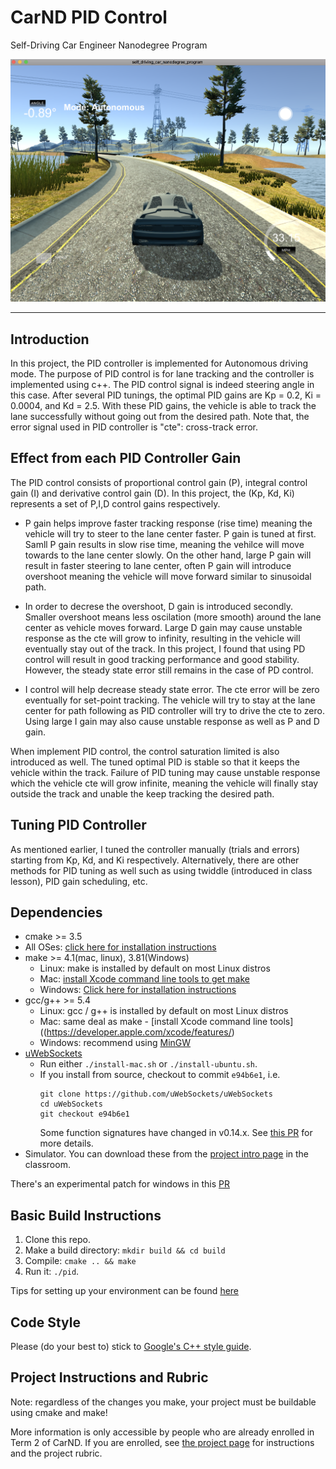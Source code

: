 [image1]: PID.png



# CarND PID Control
Self-Driving Car Engineer Nanodegree Program

![Autonomous mode running with PID controller][image1] 

---

## Introduction
In this project, the PID controller is implemented for Autonomous driving mode. The purpose of PID control is for lane tracking and the controller is implemented using c++. The PID control signal is indeed steering angle in this case. After several PID tunings, the optimal PID gains are Kp = 0.2, Ki = 0.0004, and Kd = 2.5. With these PID gains, the vehicle is able to track the lane successfully without going out from the desired path. Note that, the error signal used in PID controller is "cte": cross-track error. 


## Effect from each PID Controller Gain
The PID control consists of proportional control gain (P), integral control gain (I) and derivative control gain (D). In this project, the (Kp, Kd, Ki) represents a set of P,I,D control gains respectively. 

- P gain helps improve faster tracking response (rise time) meaning the vehicle will try to steer to the lane center faster. P gain is tuned at first. Samll P gain results in slow rise time, meaning the vehilce will move towards to the lane center slowly. On the other hand, large P gain will result in faster steering to lane center, often P gain will introduce overshoot meaning the vehicle will move forward similar to sinusoidal path. 

- In order to decrese the overshoot, D gain is introduced secondly. Smaller overshoot means less oscilation (more smooth) around the lane center as vehicle moves forward. Large D gain may cause unstable response as the cte will grow to infinity, resulting in the vehicle will eventually stay out of the track. In this project, I found that using PD control will result in good tracking performance and good stability. However, the steady state error still remains in the case of PD control. 

- I control will help decrease steady state error. The cte error will be zero eventually for set-point tracking. The vehicle will try to stay at the lane center for path following as PID controller will try to drive the cte to zero. Using large I gain may also cause unstable response as well as P and D gain. 

When implement PID control, the control saturation limited is also introduced as well. The tuned optimal PID is stable so that it keeps the vehicle within the track. Failure of PID tuning may cause unstable response which the vehicle cte will grow infinite, meaning the vehicle will finally stay outside the track and unable the keep tracking the desired path.

## Tuning PID Controller
As mentioned earlier, I tuned the controller manually (trials and errors) starting from Kp, Kd, and Ki respectively. Alternatively, there are other methods for PID tuning as well such as using twiddle (introduced in class lesson), PID gain scheduling, etc. 




## Dependencies

* cmake >= 3.5
 * All OSes: [click here for installation instructions](https://cmake.org/install/)
* make >= 4.1(mac, linux), 3.81(Windows)
  * Linux: make is installed by default on most Linux distros
  * Mac: [install Xcode command line tools to get make](https://developer.apple.com/xcode/features/)
  * Windows: [Click here for installation instructions](http://gnuwin32.sourceforge.net/packages/make.htm)
* gcc/g++ >= 5.4
  * Linux: gcc / g++ is installed by default on most Linux distros
  * Mac: same deal as make - [install Xcode command line tools]((https://developer.apple.com/xcode/features/)
  * Windows: recommend using [MinGW](http://www.mingw.org/)
* [uWebSockets](https://github.com/uWebSockets/uWebSockets)
  * Run either `./install-mac.sh` or `./install-ubuntu.sh`.
  * If you install from source, checkout to commit `e94b6e1`, i.e.
    ```
    git clone https://github.com/uWebSockets/uWebSockets 
    cd uWebSockets
    git checkout e94b6e1
    ```
    Some function signatures have changed in v0.14.x. See [this PR](https://github.com/udacity/CarND-MPC-Project/pull/3) for more details.
* Simulator. You can download these from the [project intro page](https://github.com/udacity/self-driving-car-sim/releases) in the classroom.

There's an experimental patch for windows in this [PR](https://github.com/udacity/CarND-PID-Control-Project/pull/3)

## Basic Build Instructions

1. Clone this repo.
2. Make a build directory: `mkdir build && cd build`
3. Compile: `cmake .. && make`
4. Run it: `./pid`. 

Tips for setting up your environment can be found [here](https://classroom.udacity.com/nanodegrees/nd013/parts/40f38239-66b6-46ec-ae68-03afd8a601c8/modules/0949fca6-b379-42af-a919-ee50aa304e6a/lessons/f758c44c-5e40-4e01-93b5-1a82aa4e044f/concepts/23d376c7-0195-4276-bdf0-e02f1f3c665d)


## Code Style

Please (do your best to) stick to [Google's C++ style guide](https://google.github.io/styleguide/cppguide.html).

## Project Instructions and Rubric

Note: regardless of the changes you make, your project must be buildable using
cmake and make!

More information is only accessible by people who are already enrolled in Term 2
of CarND. If you are enrolled, see [the project page](https://classroom.udacity.com/nanodegrees/nd013/parts/40f38239-66b6-46ec-ae68-03afd8a601c8/modules/f1820894-8322-4bb3-81aa-b26b3c6dcbaf/lessons/e8235395-22dd-4b87-88e0-d108c5e5bbf4/concepts/6a4d8d42-6a04-4aa6-b284-1697c0fd6562)
for instructions and the project rubric.



